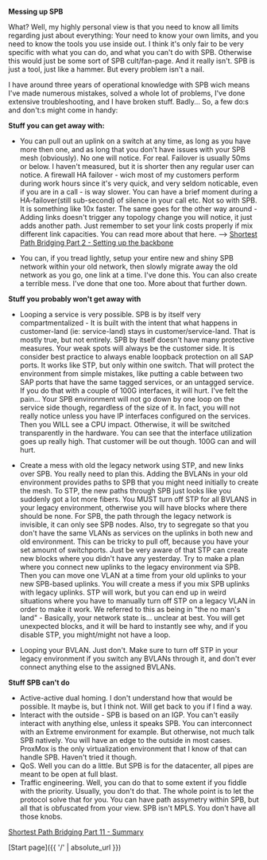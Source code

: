 **Messing up SPB**

What? Well, my highly personal view is that you need to know all limits regarding just about everything: Your need to know your own limits, and you need to know the tools you use inside out. I think it's only fair to be very specific with what you can do, and what you can't do with SPB. Otherwise this would just be some sort of SPB cult/fan-page. And it really isn't. SPB is just a tool, just like a hammer. But every problem isn't a nail. 

I have around three years of operational knowledge with SPB wich means I've made numerous mistakes, solved a whole lot of problems, I've done extensive troubleshooting, and I have broken stuff. Badly... So, a few do:s and don't:s might come in handy:

**Stuff you can get away with:**

* You can pull out an uplink on a switch at any time, as long as you have more then one, and as long that you don't have issues with your SPB mesh (obviously). No one will notice. For real. Failover is usually 50ms or below. I haven't measured, but it is shorter then any regular user can notice. A firewall HA failover - wich most of my customers perform during work hours since it's very quick, and very seldom noticable, even if you are in a call - is way slower. You can have a brief moment during a HA-failover(still sub-second) of silence in your call etc. Not so with SPB. It is something like 10x faster. The same goes for the other way around - Adding links doesn't trigger any topology change you will notice, it just adds another path. Just remember to set your link costs properly if mix different link capacities. You can read more about that here. --> [Shortest Path Bridging Part 2 - Setting up the backbone](https://networkundertaker.com/2023/04/10/Shortest-Path-Bridging-part-2.html)

* You can, if you tread lightly, setup your entire new and shiny SPB network within your old network, then slowly migrate away the old network as you go, one link at a time. I've done this. You can also create a terrible mess. I've done that one too. More about that further down.


**Stuff you probably won't get away with**

* Looping a service is very possible. SPB is by itself very compartmentalized - It is built with the intent that what happens in customer-land (ie: service-land) stays in customer/service-land. That is mostly true, but not entirely. SPB by itself doesn't have many protective measures. Your weak spots will always be the customer side. It is consider best practice to always enable loopback protection on all SAP ports. It works like STP, but only within one switch. That will protect the environment from simple mistakes, like putting a cable between two SAP ports that have the same tagged services, or an untagged service. If you do that with a couple of 100G interfaces, it will hurt. I've felt the pain... Your SPB environment will not go down by one loop on the service side though, regardless of the size of it. In fact, you will not really notice unless you have IP interfaces configured on the services. Then you WILL see a CPU impact. Otherwise, it will be switched transparently in the hardware. You can see that the interface utilization goes up really high. That customer will be out though. 100G can and will hurt.

* Create a mess with old the legacy network using STP, and new links over SPB. You really need to plan this. Adding the BVLANs in your old environment provides paths to SPB that you might need initially to create the mesh. To STP, the new paths through SPB just looks like you suddenly got a lot more fibers. You MUST turn off STP for all BVLANS in your legacy environment, otherwise you will have blocks where there should be none. For SPB, the path through the legacy network is invisible, it can only see SPB nodes. 
Also, try to segregate so that you don't have the same VLANs as services on the uplinks in both new and old environment. This can be tricky to pull off, because you have your set amount of switchports. Just be very aware of that STP can create new blocks where you didn't have any yesterday. Try to make a plan where you connect new uplinks to the legacy environment via SPB. Then you can move one VLAN at a time from your old uplinks to your new SPB-based uplinks. You will create a mess if you mix SPB uplinks with legacy uplinks. STP will work, but you can end up in weird situations where you have to manually turn off STP on a legacy VLAN in order to make it work. We referred to this as being in "the no man's land" - Basically, your network state is... unclear at best. You will get unexpected blocks, and it will be hard to instantly see why, and if you disable STP, you might/might not have a loop.

* Looping your BVLAN. Just don't. Make sure to turn off STP in your legacy environment if you switch any BVLANs through it, and don't ever connect anything else to the assigned BVLANs. 

**Stuff SPB can't do**

* Active-active dual homing. I don't understand how that would be possible. It maybe is, but I think not. Will get back to you if I find a way.
* Interact with the outside - SPB is based on an IGP. You can't easily interact with anything else, unless it speaks SPB. You can interconnect with an Extreme environment for example. But otherwise, not much talk SPB natively. You will have an edge to the outside in most cases. ProxMox is the only virtualization environment that I know of that can handle SPB. Haven't tried it though.
* QoS. Well you can do a little. But SPB is for the datacenter, all pipes are meant to be open at full blast.
* Traffic engineering. Well, you can do that to some extent if you fiddle with the priority. Usually, you don't do that. The whole point is to let the protocol solve that for you. You can have path assymetry within SPB, but all that is obfuscated from your view. SPB isn't MPLS. You don't have all those knobs.


[Shortest Path Bridging Part 11 - Summary](https://networkundertaker.com/2023/05/01/Shortest-Path-Bridging-part-11.html)

[Start page]({{ '/' | absolute_url }})